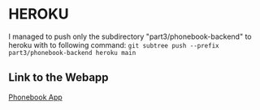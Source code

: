 # HEROKU
I managed to push only the subdirectory "part3/phonebook-backend" to heroku with to following command: ```git subtree push --prefix part3/phonebook-backend heroku main```
## Link to the Webapp
[Phonebook App](https://still-taiga-66634.herokuapp.com/)